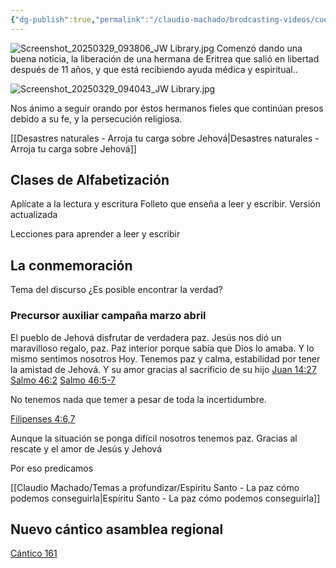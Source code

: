```yaml
---
{"dg-publish":true,"permalink":"/claudio-machado/brodcasting-videos/cuerpo-gobernante-informe-2-2025/"}
---
```


![Screenshot_20250329_093806_JW Library.jpg](/img/user/Personal/Im%C3%A1genes/Screenshot_20250329_093806_JW%20Library.jpg)
Comenzó dando una buena noticia, la liberación de una hermana de Eritrea que salió en libertad después de 11 años, y que está recibiendo ayuda médica y espiritual..

![Screenshot_20250329_094043_JW Library.jpg](/img/user/Personal/Im%C3%A1genes/Screenshot_20250329_094043_JW%20Library.jpg)

Nos ánimo a seguir orando por éstos hermanos fieles que continúan presos debido a su fe, y la persecución religiosa. 

[[Desastres naturales - Arroja tu carga sobre Jehová\|Desastres naturales - Arroja tu carga sobre Jehová]]

## Clases de Alfabetización 


Aplícate a la lectura y escritura 
Folleto que enseña a leer y escribir.
Versión actualizada 

Lecciones para aprender a leer y escribir 


## La conmemoración 
Tema del discurso 
¿Es posible encontrar la verdad?

### Precursor auxiliar campaña marzo abril 


El pueblo de Jehová disfrutar de verdadera paz. Jesús nos dió un maravilloso regalo, paz. Paz interior porque sabía que Dios lo amaba. Y lo mismo sentimos nosotros Hoy. Tenemos paz y calma, estabilidad por tener la amistad de Jehová. Y su amor gracias al sacrificio de su hijo 
[Juan 14:27](https://wol.jw.org/es/wol/b/r4/lp-s/nwtsty/43/14#v=43:14:27) 
[Salmo 46:2](https://wol.jw.org/es/wol/b/r4/lp-s/nwtsty/19/46#v=19:46:2) 
[Salmo 46:5-7](https://wol.jw.org/es/wol/b/r4/lp-s/nwtsty/19/46#v=19:46:5-19:46:7)

No tenemos nada que temer a pesar de toda la incertidumbre.

[Filipenses 4:6,7](https://wol.jw.org/es/wol/b/r4/lp-s/nwtsty/50/4#v=50:4:6-50:4:7)

Aunque la situación se ponga difícil nosotros tenemos paz. Gracias al rescate y el amor de Jesús y Jehová 

Por eso predicamos 

[[Claudio Machado/Temas a profundizar/Espíritu Santo - La paz cómo podemos conseguirla\|Espíritu Santo - La paz cómo podemos conseguirla]]



## Nuevo cántico asamblea regional 

[Cántico 161](https://www.jw.org/finder?srcid=jwlshare&wtlocale=S&lank=pub-sjjm_161_AUDIO)




